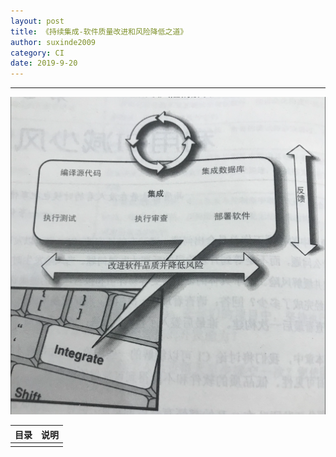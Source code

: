 ```yaml
---
layout: post
title: 《持续集成-软件质量改进和风险降低之道》
author: suxinde2009
category: CI
date: 2019-9-20
---
```


---

<p><img src="./Resources/CI/ci-quality-improve-system.jpg"></p>






| 目录  |  说明  |
| :-: |:-:|
|||



